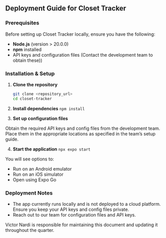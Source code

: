 ## Deployment Guide for Closet Tracker

### Prerequisites
Before setting up Closet Tracker locally, ensure you have the following:

- **Node.js** (version > 20.0.0)
- **npm** installed
- API keys and configuration files (Contact the development team to obtain these))

### Installation & Setup

1. **Clone the repository**
   ```sh
   git clone <repository_url>
   cd closet-tracker
   ```

2. **Install dependencies**
   ```npm install```

3. **Set up configuration files**

Obtain the required API keys and config files from the development team.
Place them in the appropriate locations as specified in the team’s setup guide.

4. **Start the application**
   ```npx expo start```

You will see options to:

- Run on an Android emulator
- Run on an iOS simulator
- Open using Expo Go

### Deployment Notes

- The app currently runs locally and is not deployed to a cloud platform.
Ensure you keep your API keys and config files private.
- Reach out to our team for configuration files and API keys.

Victor Nardi is responsible for maintaining this document and updating it throughout the quarter.

